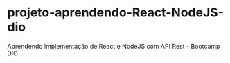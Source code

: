 # projeto-aprendendo-React-NodeJS-dio
Aprendendo implementação de React e NodeJS com API Rest - Bootcamp DIO
